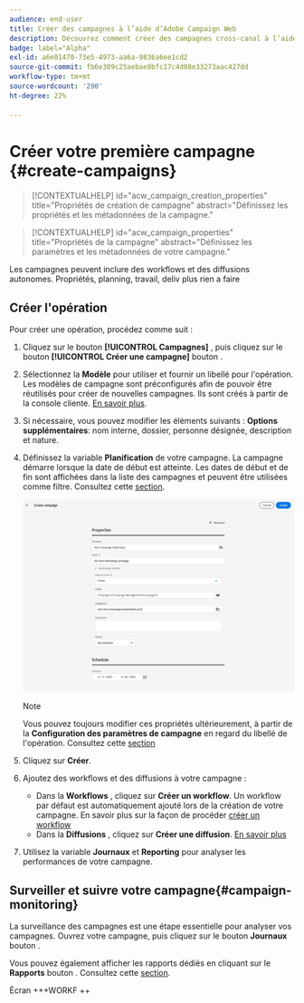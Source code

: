 ```yaml
---
audience: end-user
title: Créer des campagnes à l’aide d’Adobe Campaign Web
description: Découvrez comment créer des campagnes cross-canal à l’aide d’Adobe Campaign Web.
badge: label="Alpha"
exl-id: a6e01470-73e5-4973-aa6a-9836a6ee1cd2
source-git-commit: fb6e389c25aebae8bfc17c4d88e33273aac427dd
workflow-type: tm+mt
source-wordcount: '290'
ht-degree: 22%

---
```



# Créer votre première campagne {#create-campaigns}

>[!CONTEXTUALHELP]
>id="acw_campaign_creation_properties"
>title="Propriétés de création de campagne"
>abstract="Définissez les propriétés et les métadonnées de la campagne."

>[!CONTEXTUALHELP]
>id="acw_campaign_properties"
>title="Propriétés de la campagne"
>abstract="Définissez les paramètres et les métadonnées de votre campagne."

Les campagnes peuvent inclure des workflows et des diffusions autonomes. Propriétés, planning, travail, deliv plus rien a faire

## Créer l&#39;opération

Pour créer une opération, procédez comme suit :

1. Cliquez sur le bouton **[!UICONTROL Campagnes]** , puis cliquez sur le bouton **[!UICONTROL Créer une campagne]** bouton .
1. Sélectionnez la **Modèle** pour utiliser et fournir un libellé pour l&#39;opération. Les modèles de campagne sont préconfigurés afin de pouvoir être réutilisés pour créer de nouvelles campagnes. Ils sont créés à partir de la console cliente.
   [En savoir plus](https://experienceleague.adobe.com/docs/campaign/automation/campaign-orchestration/marketing-campaign-templates.html?lang=fr).
1. Si nécessaire, vous pouvez modifier les éléments suivants : **Options supplémentaires**: nom interne, dossier, personne désignée, description et nature.
1. Définissez la variable **Planification** de votre campagne. La campagne démarre lorsque la date de début est atteinte. Les dates de début et de fin sont affichées dans la liste des campagnes et peuvent être utilisées comme filtre. Consultez cette [section](manage-campaigns.md#access-campaigns).

   ![Définir les propriétés de votre campagne](assets/campaign-properties.png)

   >[!NOTE]
   >
   >Vous pouvez toujours modifier ces propriétés ultérieurement, à partir de la **Configuration des paramètres de campagne** en regard du libellé de l&#39;opération. Consultez cette [section](gs-campaigns.md#campaign-dashboard)

1. Cliquez sur **Créer**.
1. Ajoutez des workflows et des diffusions à votre campagne :

   * Dans la **Workflows** , cliquez sur **Créer un workflow**. Un workflow par défaut est automatiquement ajouté lors de la création de votre campagne. En savoir plus sur la façon de procéder [créer un workflow](../workflows/create-workflow.md)
   * Dans la **Diffusions** , cliquez sur **Créer une diffusion**. [En savoir plus](../msg/gs-messages.md)

1. Utilisez la variable **Journaux** et **Reporting** pour analyser les performances de votre campagne.

## Surveiller et suivre votre campagne{#campaign-monitoring}

La surveillance des campagnes est une étape essentielle pour analyser vos campagnes. Ouvrez votre campagne, puis cliquez sur le bouton **Journaux** bouton .

Vous pouvez également afficher les rapports dédiés en cliquant sur le **Rapports** bouton . Consultez cette [section](../reporting/campaign-reports.md).

Écran +++WORKF ++

<!--
## Create a cross-channel campaign {#cross-channel-campaign}


>[!CONTEXTUALHELP]
>id="acw_campaign_creation_workflow"
>title="Workflow list"
>abstract="List of workflows available for your campaign. Use the 'Create workflow' button to add a workflow in your campaign."

In a cross-channel campaign, a single marketing communication uses different channels. Data is passed between the channels. The customer receives communication through multiple channels based on, for example, their interaction with the previous communication.

-->
<!--
existing campaign: settings button -> properties like when creation
schedule in header


About plans, programs and campaigns
Adobe Campaign allows you to plan marketing campaigns in which you can create and manage different types of activities: emails, SMS messages, push notifications, workflows, landing pages. These campaigns and their contents can be gathered into programs.

The programs and campaigns allow you to regroup and view the different marketing activities that are linked to them.

A program may contain other programs as well as campaigns, workflows, and landing pages. It appears in the timeline and help you organize your marketing activities: you can separate them by country, by brand, by unit, etc.
A campaign enables you to gather all the marketing activities of your choice under a single entity. A campaign may contain emails, SMS, push notifications, direct mails, workflows, and landing pages.
To better organize your marketing plans, Adobe recommends the following hierarchy: Program > Sub-programs > Campaigns > Workflows > Deliveries.

Reports on programs and campaigns allow you to analyze their impact. For example, you can build reports at the campaign level to aggregate data on all deliveries contained in that campaign.

Related topics:

Timeline
About dynamic reports
Creating a campaign
In programs and sub-programs, you can add campaigns. Campaigns can contain marketing activities such as emails, SMS, push notifications, workflows, and landing pages.

From the Adobe Campaign home page, select the Programs & Campaigns card and access a program or sub-program.

Click on the Create button and select Campaign.

In the Creation mode screen, select a campaign type.



The campaign types available are based on templates defined in Resources > Templates > Campaign templates. For more on this, refer to the Managing templates section.

In the Properties screen, enter the name and ID of the campaign.

Select a start and end date to your campaign. These dates only apply to the campaign itself.



Click on Create to confirm the creation of the campaign.

The campaign is created and displayed. Use the Create button to add marketing activities to your campaign.

NOTE
Depending on your license agreement, you may access only some of these activities.

You can also create a campaign from the marketing activity list. You can choose to link the marketing activity to a parent program or sub-program via the properties window of the campaign.


Programs and campaigns icons and statuses
Each program and each campaign in the list has a visual symbol and an icon whose color indicates the execution status. This status depends on the validity period of the program or the campaign.

Gray: the program/campaign has not yet started - Editing status.
Blue: the program/campaign is in progress - In progress status.
Green: the program/campaign has finished - Finished status. By default, the current date is automatically shown as the validity start date and the end date is calculated according to the start date (D+186 days). You can change these dates in the program or campaign properties.


Business.Adobe.com resources
-->
